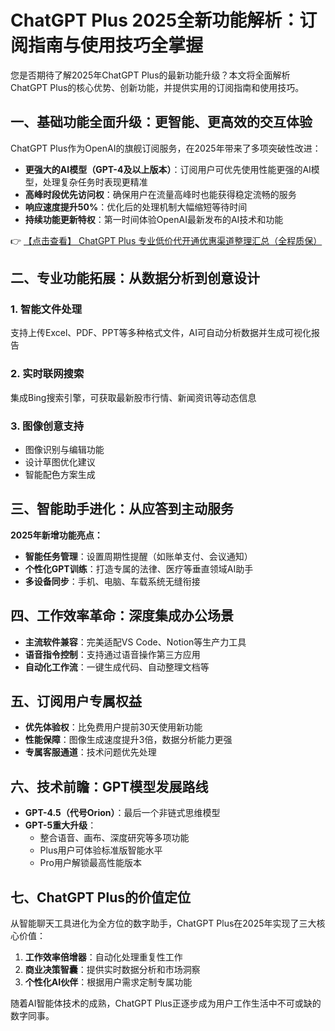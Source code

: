 # ChatGPT Plus 2025全新功能解析：订阅指南与使用技巧全掌握

您是否期待了解2025年ChatGPT Plus的最新功能升级？本文将全面解析ChatGPT Plus的核心优势、创新功能，并提供实用的订阅指南和使用技巧。

## 一、基础功能全面升级：更智能、更高效的交互体验

ChatGPT Plus作为OpenAI的旗舰订阅服务，在2025年带来了多项突破性改进：

- **更强大的AI模型（GPT-4及以上版本）**：订阅用户可优先使用性能更强的AI模型，处理复杂任务时表现更精准
- **高峰时段优先访问权**：确保用户在流量高峰时也能获得稳定流畅的服务
- **响应速度提升50%**：优化后的处理机制大幅缩短等待时间
- **持续功能更新特权**：第一时间体验OpenAI最新发布的AI技术和功能

👉 [【点击查看】 ChatGPT Plus 专业低价代开通优惠渠道整理汇总（全程质保）](https://bit.ly/DaiKai)

## 二、专业功能拓展：从数据分析到创意设计

### 1. 智能文件处理
支持上传Excel、PDF、PPT等多种格式文件，AI可自动分析数据并生成可视化报告

### 2. 实时联网搜索
集成Bing搜索引擎，可获取最新股市行情、新闻资讯等动态信息

### 3. 图像创意支持
- 图像识别与编辑功能
- 设计草图优化建议
- 智能配色方案生成

## 三、智能助手进化：从应答到主动服务

**2025年新增功能亮点：**
- **智能任务管理**：设置周期性提醒（如账单支付、会议通知）
- **个性化GPT训练**：打造专属的法律、医疗等垂直领域AI助手
- **多设备同步**：手机、电脑、车载系统无缝衔接

## 四、工作效率革命：深度集成办公场景

- **主流软件兼容**：完美适配VS Code、Notion等生产力工具
- **语音指令控制**：支持通过语音操作第三方应用
- **自动化工作流**：一键生成代码、自动整理文档等

## 五、订阅用户专属权益

- **优先体验权**：比免费用户提前30天使用新功能
- **性能保障**：图像生成速度提升3倍，数据分析能力更强
- **专属客服通道**：技术问题优先处理

## 六、技术前瞻：GPT模型发展路线

- **GPT-4.5（代号Orion）**：最后一个非链式思维模型
- **GPT-5重大升级**：
  - 整合语音、画布、深度研究等多项功能
  - Plus用户可体验标准版智能水平
  - Pro用户解锁最高性能版本

## 七、ChatGPT Plus的价值定位

从智能聊天工具进化为全方位的数字助手，ChatGPT Plus在2025年实现了三大核心价值：

1. **工作效率倍增器**：自动化处理重复性工作
2. **商业决策智囊**：提供实时数据分析和市场洞察
3. **个性化AI伙伴**：根据用户需求定制专属功能

随着AI智能体技术的成熟，ChatGPT Plus正逐步成为用户工作生活中不可或缺的数字同事。
